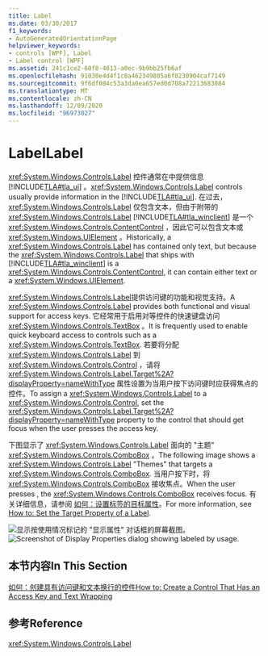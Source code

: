 ```yaml
---
title: Label
ms.date: 03/30/2017
f1_keywords:
- AutoGeneratedOrientationPage
helpviewer_keywords:
- controls [WPF], Label
- Label control [WPF]
ms.assetid: 241c1ce2-60f8-4613-a0ec-9b9bb25fb6af
ms.openlocfilehash: 91030e4d4f1c0a462349805a6f8230904caf7149
ms.sourcegitcommit: 9f6df084c53a3da0ea657ed0d708a72213683084
ms.translationtype: MT
ms.contentlocale: zh-CN
ms.lasthandoff: 12/09/2020
ms.locfileid: "96973027"
---
```

# <a name="label"></a><span data-ttu-id="adde2-102">Label</span><span class="sxs-lookup"><span data-stu-id="adde2-102">Label</span></span>

<span data-ttu-id="adde2-103"><xref:System.Windows.Controls.Label> 控件通常在中提供信息 [!INCLUDE[TLA#tla_ui](../../../includes/tlasharptla-ui-md.md)] 。</span><span class="sxs-lookup"><span data-stu-id="adde2-103"><xref:System.Windows.Controls.Label> controls usually provide information in the [!INCLUDE[TLA#tla_ui](../../../includes/tlasharptla-ui-md.md)].</span></span>  <span data-ttu-id="adde2-104">在过去， <xref:System.Windows.Controls.Label> 仅包含文本，但由于附带的 <xref:System.Windows.Controls.Label> [!INCLUDE[TLA#tla_winclient](../../../includes/tlasharptla-winclient-md.md)] 是一个 <xref:System.Windows.Controls.ContentControl> ，因此它可以包含文本或 <xref:System.Windows.UIElement> 。</span><span class="sxs-lookup"><span data-stu-id="adde2-104">Historically, a <xref:System.Windows.Controls.Label> has contained only text, but because the <xref:System.Windows.Controls.Label> that ships with [!INCLUDE[TLA#tla_winclient](../../../includes/tlasharptla-winclient-md.md)] is a <xref:System.Windows.Controls.ContentControl>, it can contain either text or a <xref:System.Windows.UIElement>.</span></span>  
  
 <span data-ttu-id="adde2-105"><xref:System.Windows.Controls.Label>提供访问键的功能和视觉支持。</span><span class="sxs-lookup"><span data-stu-id="adde2-105">A <xref:System.Windows.Controls.Label> provides both functional and visual support for access keys.</span></span> <span data-ttu-id="adde2-106">它经常用于启用对等控件的快速键盘访问 <xref:System.Windows.Controls.TextBox> 。</span><span class="sxs-lookup"><span data-stu-id="adde2-106">It is frequently used to enable quick keyboard access to controls such as a <xref:System.Windows.Controls.TextBox>.</span></span> <span data-ttu-id="adde2-107">若要将分配 <xref:System.Windows.Controls.Label> 到 <xref:System.Windows.Controls.Control> ，请将 <xref:System.Windows.Controls.Label.Target%2A?displayProperty=nameWithType> 属性设置为当用户按下访问键时应获得焦点的控件。</span><span class="sxs-lookup"><span data-stu-id="adde2-107">To assign a <xref:System.Windows.Controls.Label> to a <xref:System.Windows.Controls.Control>, set the <xref:System.Windows.Controls.Label.Target%2A?displayProperty=nameWithType> property to the control that should get focus when the user presses the access key.</span></span>  
  
 <span data-ttu-id="adde2-108">下图显示了 <xref:System.Windows.Controls.Label> 面向的 "主题" <xref:System.Windows.Controls.ComboBox> 。</span><span class="sxs-lookup"><span data-stu-id="adde2-108">The following image shows a <xref:System.Windows.Controls.Label> "Themes" that targets a <xref:System.Windows.Controls.ComboBox>.</span></span>  <span data-ttu-id="adde2-109">当用户按下时，将 <xref:System.Windows.Controls.ComboBox> 接收焦点。</span><span class="sxs-lookup"><span data-stu-id="adde2-109">When the user presses , the <xref:System.Windows.Controls.ComboBox> receives focus.</span></span>  <span data-ttu-id="adde2-110">有关详细信息，请参阅 [如何：设置标签的目标属性](/previous-versions/dotnet/netframework-3.5/ms752101(v=vs.90))。</span><span class="sxs-lookup"><span data-stu-id="adde2-110">For more information, see [How to: Set the Target Property of a Label](/previous-versions/dotnet/netframework-3.5/ms752101(v=vs.90)).</span></span>  
  
 <span data-ttu-id="adde2-111">![显示按使用情况标记的 "显示属性" 对话框的屏幕截图。](./media/label/display-properties-labeled-by.png "LabeledBy")</span><span class="sxs-lookup"><span data-stu-id="adde2-111">![Screenshot of Display Properties dialog showing labeled by usage.](./media/label/display-properties-labeled-by.png "LabeledBy")</span></span>  
  
## <a name="in-this-section"></a><span data-ttu-id="adde2-112">本节内容</span><span class="sxs-lookup"><span data-stu-id="adde2-112">In This Section</span></span>  

 [<span data-ttu-id="adde2-113">如何：创建具有访问键和文本换行的控件</span><span class="sxs-lookup"><span data-stu-id="adde2-113">How to: Create a Control That Has an Access Key and Text Wrapping</span></span>](how-to-create-a-control-that-has-an-access-key-and-text-wrapping.md)  
  
## <a name="reference"></a><span data-ttu-id="adde2-114">参考</span><span class="sxs-lookup"><span data-stu-id="adde2-114">Reference</span></span>  

 <xref:System.Windows.Controls.Label>
